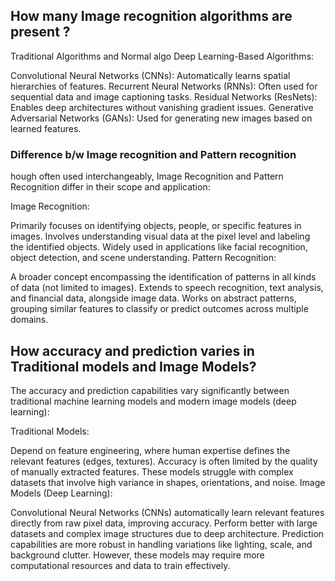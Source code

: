 ## How many Image recognition algorithms are present ? 
Traditional Algorithms and Normal  algo 
Deep Learning-Based Algorithms:

Convolutional Neural Networks (CNNs): Automatically learns spatial hierarchies of features.
Recurrent Neural Networks (RNNs): Often used for sequential data and image captioning tasks.
Residual Networks (ResNets): Enables deep architectures without vanishing gradient issues.
Generative Adversarial Networks (GANs): Used for generating new images based on learned features.

### Difference b/w Image recognition and Pattern recognition 
hough often used interchangeably, Image Recognition and Pattern Recognition differ in their scope and application:

Image Recognition:

Primarily focuses on identifying objects, people, or specific features in images.
Involves understanding visual data at the pixel level and labeling the identified objects.
Widely used in applications like facial recognition, object detection, and scene understanding.
Pattern Recognition:

A broader concept encompassing the identification of patterns in all kinds of data (not limited to images).
Extends to speech recognition, text analysis, and financial data, alongside image data.
Works on abstract patterns, grouping similar features to classify or predict outcomes across multiple domains.

## How accuracy and prediction varies in Traditional models and Image Models? 


The accuracy and prediction capabilities vary significantly between traditional machine learning models and modern image models (deep learning):

Traditional Models:

Depend on feature engineering, where human expertise defines the relevant features (edges, textures).
Accuracy is often limited by the quality of manually extracted features.
These models struggle with complex datasets that involve high variance in shapes, orientations, and noise.
Image Models (Deep Learning):

Convolutional Neural Networks (CNNs) automatically learn relevant features directly from raw pixel data, improving accuracy.
Perform better with large datasets and complex image structures due to deep architecture.
Prediction capabilities are more robust in handling variations like lighting, scale, and background clutter.
However, these models may require more computational resources and data to train effectively.
